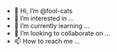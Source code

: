 - 👋 Hi, I’m @fool-cats
- 👀 I’m interested in ...
- 🌱 I’m currently learning ...
- 💞️ I’m looking to collaborate on ...
- 📫 How to reach me ...

<!---
fool-cats/fool-cats is a ✨ special ✨ repository because its `README.md` (this file) appears on your GitHub profile.
You can click the Preview link to take a look at your changes.
--->

